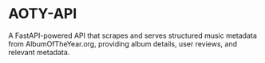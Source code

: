 # AOTY-API
A FastAPI-powered API that scrapes and serves structured music metadata from AlbumOfTheYear.org, providing album details, user reviews, and relevant metadata.
